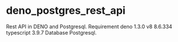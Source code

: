 # deno_postgres_rest_api
Rest API in DENO and Postgresql.
Requirement
deno 1.3.0
v8 8.6.334
typescript 3.9.7
Database
Postgresql.


